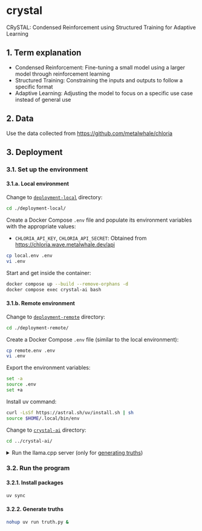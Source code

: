 # crystal
CRySTAL: Condensed Reinforcement using Structured Training for Adaptive Learning

## 1. Term explanation
- Condensed Reinforcement: Fine-tuning a small model using a larger model through reinforcement learning
- Structured Training: Constraining the inputs and outputs to follow a specific format
- Adaptive Learning: Adjusting the model to focus on a specific use case instead of general use

## 2. Data
Use the data collected from https://github.com/metalwhale/chloria

## 3. Deployment
### 3.1. Set up the environment
#### 3.1.a. Local environment
Change to [`deployment-local`](./deployment-local/) directory:
```bash
cd ./deployment-local/
```

Create a Docker Compose `.env` file and populate its environment variables with the appropriate values:
- `CHLORIA_API_KEY`, `CHLORIA_API_SECRET`: Obtained from https://chloria.wave.metalwhale.dev/api
```bash
cp local.env .env
vi .env
```

Start and get inside the container:
```bash
docker compose up --build --remove-orphans -d
docker compose exec crystal-ai bash
```

#### 3.1.b. Remote environment
Change to [`deployment-remote`](./deployment-remote/) directory:
```bash
cd ./deployment-remote/
```

Create a Docker Compose `.env` file (similar to the local environment):
```bash
cp remote.env .env
vi .env
```

Export the environment variables:
```bash
set -a
source .env
set +a
```

Install uv command:
```bash
curl -LsSf https://astral.sh/uv/install.sh | sh
source $HOME/.local/bin/env
```

Change to [`crystal-ai`](./crystal-ai/) directory:
```bash
cd ../crystal-ai/
```

<details><summary>Run the llama.cpp server (only for <a href="#322-generate-truths">generating truths</a>)</summary>

Open another terminal and change to [`deployment-remote`](./deployment-remote/) directory:
```bash
cd ../deployment-remote/
```

Install llama.cpp tools:
```bash
./install_llamacpp.sh
```

Download models:
```bash
cd ../storage/
mkdir -p models
curl https://huggingface.co/bartowski/Qwen2.5-7B-Instruct-GGUF/resolve/8c2fd26/Qwen2.5-7B-Instruct-Q4_K_M.gguf -L -o ${PWD}/models/model.gguf
```

Start the llama.cpp [server](https://github.com/ggml-org/llama.cpp/blob/b4927/examples/server/README.md):
```bash
nohup llama-server -m ${PWD}/models/model.gguf -ngl 99 --temp 0 --port 8080 &

# Send a chat completion request (optional)
curl http://localhost:8080/v1/chat/completions -H "Content-Type: application/json" -H "Authorization: Bearer no-key" -d '{"messages": [{"role":"system","content":"You are Crystal, an AI assistant."},{"role":"user","content":"Hello world"}]}'
```
</details>

### 3.2. Run the program
#### 3.2.1. Install packages
```bash
uv sync
```

#### 3.2.2. Generate truths
```bash
nohup uv run truth.py &
```
